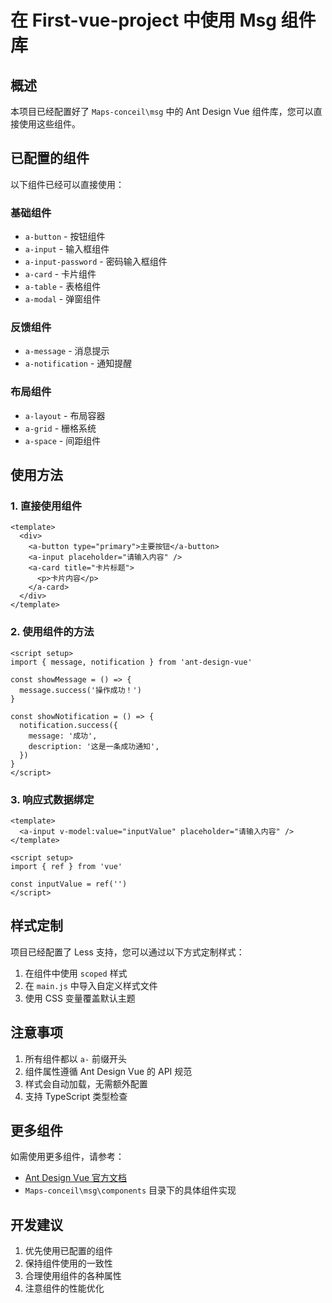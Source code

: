 # 在 First-vue-project 中使用 Msg 组件库

## 概述

本项目已经配置好了 `Maps-conceil\msg` 中的 Ant Design Vue 组件库，您可以直接使用这些组件。

## 已配置的组件

以下组件已经可以直接使用：

### 基础组件
- `a-button` - 按钮组件
- `a-input` - 输入框组件
- `a-input-password` - 密码输入框组件
- `a-card` - 卡片组件
- `a-table` - 表格组件
- `a-modal` - 弹窗组件

### 反馈组件
- `a-message` - 消息提示
- `a-notification` - 通知提醒

### 布局组件
- `a-layout` - 布局容器
- `a-grid` - 栅格系统
- `a-space` - 间距组件

## 使用方法

### 1. 直接使用组件

```vue
<template>
  <div>
    <a-button type="primary">主要按钮</a-button>
    <a-input placeholder="请输入内容" />
    <a-card title="卡片标题">
      <p>卡片内容</p>
    </a-card>
  </div>
</template>
```

### 2. 使用组件的方法

```vue
<script setup>
import { message, notification } from 'ant-design-vue'

const showMessage = () => {
  message.success('操作成功！')
}

const showNotification = () => {
  notification.success({
    message: '成功',
    description: '这是一条成功通知',
  })
}
</script>
```

### 3. 响应式数据绑定

```vue
<template>
  <a-input v-model:value="inputValue" placeholder="请输入内容" />
</template>

<script setup>
import { ref } from 'vue'

const inputValue = ref('')
</script>
```

## 样式定制

项目已经配置了 Less 支持，您可以通过以下方式定制样式：

1. 在组件中使用 `scoped` 样式
2. 在 `main.js` 中导入自定义样式文件
3. 使用 CSS 变量覆盖默认主题

## 注意事项

1. 所有组件都以 `a-` 前缀开头
2. 组件属性遵循 Ant Design Vue 的 API 规范
3. 样式会自动加载，无需额外配置
4. 支持 TypeScript 类型检查

## 更多组件

如需使用更多组件，请参考：
- [Ant Design Vue 官方文档](https://antdv.com/components/overview)
- `Maps-conceil\msg\components` 目录下的具体组件实现

## 开发建议

1. 优先使用已配置的组件
2. 保持组件使用的一致性
3. 合理使用组件的各种属性
4. 注意组件的性能优化
